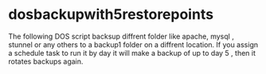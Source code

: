 # dosbackupwith5restorepoints
The following DOS script backsup diffrent folder like apache, mysql , stunnel or any others to a backup1 folder on a diffrent location. If you assign a schedule task to run it by day it will make a backup of up to day 5 , then it rotates backups again.
